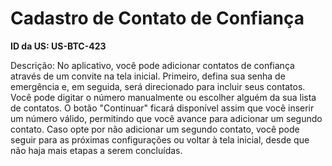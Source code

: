 # Cadastro de Contato de Confiança

**ID da US: US-BTC-423**

Descrição: No aplicativo, você pode adicionar contatos de confiança através de um convite na tela inicial. Primeiro, defina sua senha de emergência e, em seguida, será direcionado para incluir seus contatos. Você pode digitar o número manualmente ou escolher alguém da sua lista de contatos. O botão "Continuar" ficará disponível assim que você inserir um número válido, permitindo que você avance para adicionar um segundo contato. Caso opte por não adicionar um segundo contato, você pode seguir para as próximas configurações ou voltar à tela inicial, desde que não haja mais etapas a serem concluídas.